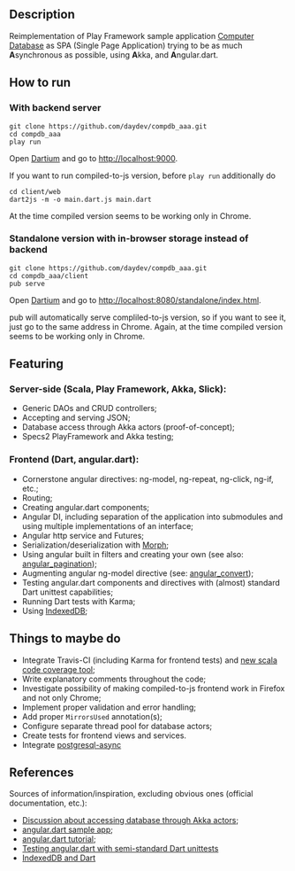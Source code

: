 ## Description

Reimplementation of Play Framework sample application [Computer Database](https://github.com/playframework/playframework/tree/master/samples/scala/computer-database)
as SPA (Single Page Application) trying to be as much **A**synchronous as possible, using **A**kka, and **A**ngular.dart.

## How to run

### With backend server
```shell
git clone https://github.com/daydev/compdb_aaa.git
cd compdb_aaa
play run
```
Open [Dartium](https://www.dartlang.org/tools/dartium/) and go to [http://localhost:9000](http//localhost:9000).

If you want to run compiled-to-js version, before `play run` additionally do
```
cd client/web
dart2js -m -o main.dart.js main.dart
```
At the time compiled version seems to be working only in Chrome.

### Standalone version with in-browser storage instead of backend
```shell
git clone https://github.com/daydev/compdb_aaa.git
cd compdb_aaa/client
pub serve
```
Open [Dartium](https://www.dartlang.org/tools/dartium/) and go to [http://localhost:8080/standalone/index.html](http//localhost:8080/standalone/index.html).

pub will automatically serve compliled-to-js version, so if you want to see it, just go to the same address in Chrome.
Again, at the time compiled version seems to be working only in Chrome.

## Featuring

### Server-side (Scala, Play Framework, Akka, Slick):

- Generic DAOs and CRUD controllers;
- Accepting and serving JSON;
- Database access through Akka actors (proof-of-concept);
- Specs2 PlayFramework and Akka testing;

### Frontend (Dart, angular.dart):

- Cornerstone angular directives: ng-model, ng-repeat, ng-click, ng-if, etc.;
- Routing;
- Creating angular.dart components;
- Angular DI, including separation of the application into submodules and using multiple implementations of an interface;
- Angular http service and Futures;
- Serialization/deserialization with [Morph](https://github.com/Dreckr/Morph);
- Using angular built in filters and creating your own (see also: [angular_pagination](https://github.com/daydev/angular_pagination));
- Augmenting angular ng-model directive (see: [angular_convert](https://github.com/daydev/angular_convert.git));
- Testing angular.dart components and directives with (almost) standard Dart unittest capabilities;
- Running Dart tests with Karma;
- Using [IndexedDB](http://www.w3.org/TR/IndexedDB/);

## Things to maybe do

- Integrate Travis-CI (including Karma for frontend tests)
and [new scala code coverage tool](https://github.com/scoverage/scalac-scoverage-plugin);
- Write explanatory comments throughout the code;
- Investigate possibility of making compiled-to-js frontend work in Firefox and not only Chrome;
- Implement proper validation and error handling;
- Add proper `MirrorsUsed` annotation(s);
- Configure separate thread pool for database actors;
- Create tests for frontend views and services.
- Integrate [postgresql-async](https://github.com/mauricio/postgresql-async)

## References

Sources of information/inspiration, excluding obvious ones (official documentation, etc.):

- [Discussion about accessing database through Akka actors](https://groups.google.com/d/msg/akka-user/_t1ER27Df78/agxSpdtg2IsJ);
- [angular.dart sample app](https://github.com/vsavkin/angulardart-sample-app);
- [angular.dart tutorial](https://github.com/angular/angular.dart.tutorial);
- [Testing angular.dart with semi-standard Dart unittests](http://japhr.blogspot.com/2013/10/beautiful-acceptance-tests-in.html)
- [IndexedDB and Dart](https://www.dartlang.org/docs/tutorials/indexeddb/)
